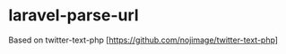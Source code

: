 laravel-parse-url
=================

Based on twitter-text-php [https://github.com/nojimage/twitter-text-php]

